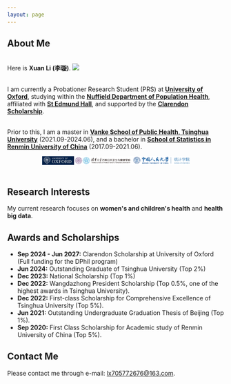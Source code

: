 ```yaml
---
layout: page
---
```


<!--<img src="https://i.postimg.cc/g0Fvn6PK/pic2.jpg" class="floatpic" wdith="500">-->
## About Me
<br>Here is **Xuan Li (李璇)**.
<img src="/images/award.jpg" class="floatpic">

<br>I am currently a Probationer Research Student (PRS) at **[University of Oxford](https://www.ox.ac.uk/)**, studying within the **[Nuffield Department of Population Health](https://www.ndph.ox.ac.uk/)**, affiliated with **[St Edmund Hall](https://www.seh.ox.ac.uk/)**, and supported by the **[Clarendon Scholarship](https://www.ox.ac.uk/clarendon)**.

<br>Prior to this, I am a master in **[Vanke School of Public Health, Tsinghua University](https://vsph.tsinghua.edu.cn/index.htm)** (2021.09-2024.06), and a bachelor in **[School of Statistics in Renmin University of China](http://stat.ruc.edu.cn/)** (2017.09-2021.06).

<div style="display:none">
<br>
Here is my [Resume](./file/CV_XuanLi.pdf).
</div>

<div align=center>
<img src="/images/Oxford.PNG" height=20>
</div>
<br>

## Research Interests
My current research focuses on **women's and children's health** and **health big data**.

## Awards and Scholarships

- **Sep 2024 - Jun 2027:** Clarendon Scholarship at University of Oxford (Full funding for the DPhil program)
- **Jun 2024:** Outstanding Graduate of Tsinghua University (Top 2%)
- **Dec 2023:** National Scholarship (Top 1%)
- **Dec 2022:** Wangdazhong President Scholarship (Top 0.5%, one of the highest awards in Tsinghua University).
- **Dec 2022:** First-class Scholarship for Comprehensive Excellence of Tsinghua University (Top 5%).
- **Jun 2021:** Outstanding Undergraduate Graduation Thesis of Beijing (Top 1%).
- **Sep 2020:** First Class Scholarship for Academic study of Renmin University of China (Top 5%).

<div style="display:none">
## News and Updates
**2024/02:** I have confirmed the admission offer of DPhil program of Population Health in Oxford University. In the next three years, my research will primarily focus on "Reproductive factors and breast cancer risk in diverse populations".
<div align=center>
<img src="/images/Oxford.PNG" height=100>
</div>
<br>
**2023/09:** Arriving Copehhagen, Denmark now! Happy to take the intern for UNICEF Supply Division.
<div align=center>
<img src="/images/unicef.jpg" height=100>
</div>
<br>
**2023/05:** I attended [World Health Assembly](https://www.who.int/about/governance/world-health-assembly/seventy-sixth-world-health-assembly) in Geneva, Switzerland, nominated as the **advisor of Chinese delegation**.
<div align=center>
<img src="/images/WHA.PNG" height=100>
</div>
<br>
**2023/05:** Happy to be nominated as the **deputy secretary general** for the [2023 National Case Competition of Public Health in China](https://vsph.tsinghua.edu.cn/info/1004/2176.htm). The chairman and the secretary general are composed of [Margaret Chan](https://vsph.tsinghua.edu.cn/en/info/1010/1046.htm), [Wannian Liang](https://vsph.tsinghua.edu.cn/en/info/1010/1048.htm), and [Feng Cheng](https://vsph.tsinghua.edu.cn/en/info/1010/1052.htm).
<div align=center>
<img src="/images/Case_3.png" height=100>
</div>
<br>
**2022/09:** I initiated the [Tsinghua University Student Association of Public Health](https://mp.weixin.qq.com/s/BozdTm2_fw8OK4m6T4Hkyw), the first "public health" related student association in Tsinghua University. I was nominated as the **Founding President**.
<div align=center>
<img src="/images/association1.png" height=100>
</div>
<br>
</div>

## Contact Me

Please contact me through e-mail: lx705772676@163.com.
